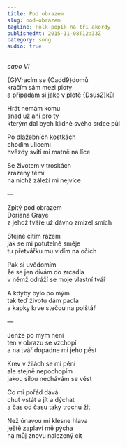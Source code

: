 ```yaml
---
title: Pod obrazem
slug: pod-obrazem
tagline: Folk-popík na tři akordy
publishedAt: 2015-11-08T12:33Z
category: song
audio: true
---
```

_capo VI_

{G}Vracím se {Cadd9}domů \
kráčím sám mezi ploty \
a připadám si jako v plotě {Dsus2}kůl

Hrát nemám komu \
snad už ani pro ty \
kterým dal bych klidně svého srdce půl

Po dlažebních kostkách \
chodím ulicemi \
hvězdy svítí mi matně na líce

Se životem v troskách \
zrazený těmi \
na nichž záleží mi nejvíce

—

Zpitý pod obrazem \
Doriana Graye \
z jehož tváře už dávno zmizel smích

Stejně cítím rázem \
jak se mi potutelně směje \
tu přetvářku mu vidím na očích

Pak si uvědomím \
že se jen dívám do zrcadla \
v němž odráží se moje vlastní tvář

A kdyby bylo po mým \
tak teď životu dám padla \
a kapky krve stečou na polštář

—

Jenže po mým není \
ten v obrazu se vzchopí \
a na tvář dopadne mi jeho pěst

Krev v žilách se mi pění \
ale stejně nepochopím \
jakou silou nechávám se vést

Co mi pořád dává \
chuť vstát a jít a dýchat \
a čas od času taky trochu žít

Než únavou mi klesne hlava \
ještě zaplaví mě pýcha \
na můj znovu nalezený cit
